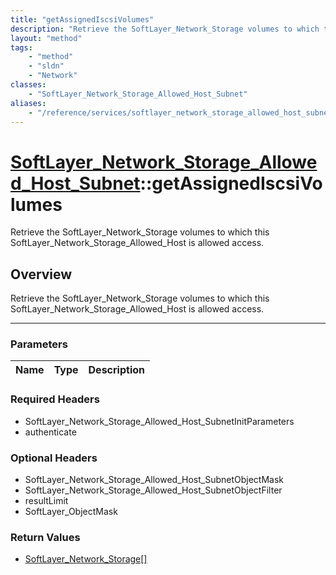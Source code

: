 ```yaml
---
title: "getAssignedIscsiVolumes"
description: "Retrieve the SoftLayer_Network_Storage volumes to which this SoftLayer_Network_Storage_Allowed_Host is allowed access."
layout: "method"
tags:
    - "method"
    - "sldn"
    - "Network"
classes:
    - "SoftLayer_Network_Storage_Allowed_Host_Subnet"
aliases:
    - "/reference/services/softlayer_network_storage_allowed_host_subnet/getAssignedIscsiVolumes"
---
```

# [SoftLayer_Network_Storage_Allowed_Host_Subnet](/reference/services/SoftLayer_Network_Storage_Allowed_Host_Subnet)::getAssignedIscsiVolumes

Retrieve the SoftLayer_Network_Storage volumes to which this SoftLayer_Network_Storage_Allowed_Host is allowed access.


## Overview 
Retrieve the SoftLayer_Network_Storage volumes to which this SoftLayer_Network_Storage_Allowed_Host is allowed access.

-----

### Parameters 
|Name | Type | Description |
| --- | --- | --- |


### Required Headers
* SoftLayer_Network_Storage_Allowed_Host_SubnetInitParameters
* authenticate


### Optional Headers
* SoftLayer_Network_Storage_Allowed_Host_SubnetObjectMask
* SoftLayer_Network_Storage_Allowed_Host_SubnetObjectFilter
* resultLimit
* SoftLayer_ObjectMask

### Return Values
* <a href='/reference/datatypes/SoftLayer_Network_Storage'>SoftLayer_Network_Storage[] </a>




